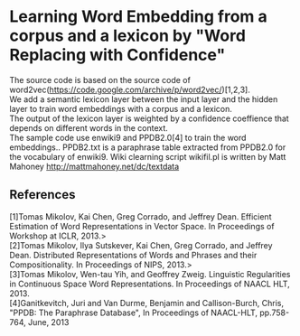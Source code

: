 # Learning Word Embedding from a corpus and a lexicon by "Word Replacing with Confidence"

The source code is based on the source code of word2vec(https://code.google.com/archive/p/word2vec/)[1,2,3].    
We add a semantic lexicon layer between the input layer and the hidden layer to train word embeddings with a corpus and a lexicon.   
The output of the lexicon layer is weighted by a confidence coeffience that depends on different words in the context.  
The sample code use enwiki9 and PPDB2.0[4] to train the word embeddings..
PPDB2.txt is a paraphrase table extracted from PPDB2.0 for the vocabulary of enwiki9.
Wiki clearning script wikifil.pl is written by Matt Mahoney http://mattmahoney.net/dc/textdata

## References    
  [1]Tomas Mikolov, Kai Chen, Greg Corrado, and Jeffrey Dean. Efficient Estimation of Word Representations in Vector Space. In Proceedings of Workshop at ICLR, 2013.>   
  [2]Tomas Mikolov, Ilya Sutskever, Kai Chen, Greg Corrado, and Jeffrey Dean. Distributed Representations of Words and Phrases and their Compositionality. In Proceedings of NIPS, 2013.>   
  [3]Tomas Mikolov, Wen-tau Yih, and Geoffrey Zweig. Linguistic Regularities in Continuous Space Word Representations. In Proceedings of NAACL HLT, 2013.   
  [4]Ganitkevitch, Juri and Van Durme, Benjamin and Callison-Burch, Chris, "PPDB: The Paraphrase Database", In Proceedings of NAACL-HLT, pp.758-764, June, 2013 
